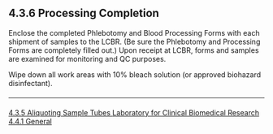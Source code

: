 ## 4.3.6 Processing Completion

Enclose the completed Phlebotomy and Blood Processing Forms with each shipment of
samples to the LCBR. (Be sure the Phlebotomy and Processing Forms are completely filled
out.) Upon receipt at LCBR, forms and samples are examined for monitoring and QC purposes.

Wipe down all work areas with 10% bleach solution (or approved biohazard disinfectant).


<hr class="soften" style="margin-top: 20px;margin-bottom: 20px;"/>

<div class="center">
<div class="btn-group">
  <a href=":pages_path:/manuals/laboratory-for-clinical-biomedical-research/4-03-05-aliquoting-sample-tubes.md" class="btn btn-default">
    <span class="glyphicon glyphicon-chevron-left"></span>
    4.3.5 Aliquoting Sample Tubes
  </a>

  <a href=":pages_path:/manuals/laboratory-for-clinical-biomedical-research" class="btn btn-default">
    <span class="glyphicon glyphicon-chevron-up"></span>
    Laboratory for Clinical Biomedical Research
  </a>

  <a href=":pages_path:/manuals/laboratory-for-clinical-biomedical-research/4-04-01-general.md" class="btn btn-success">
    4.4.1 General
    <span class="glyphicon glyphicon-chevron-right"></span>
  </a>
</div>
</div>